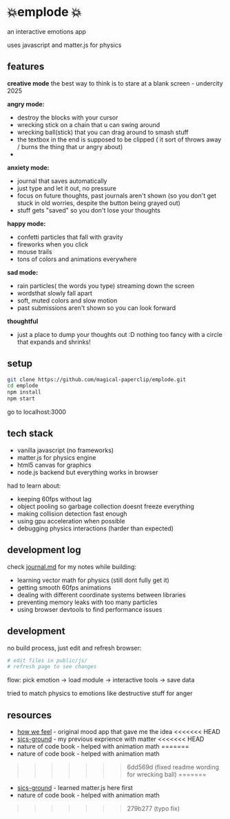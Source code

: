 # 💥emplode 💥

an interactive emotions app

uses javascript and matter.js for physics 

## features

**creative mode**
the best way to think is to stare at a blank screen - undercity 2025 

**angry mode:**
- destroy the blocks with your cursor
- wrecking stick on a chain that u can swing around 
- wrecking ball(stick) that you can drag around to smash stuff 
- the textbox in the end is supposed to be clipped ( it sort of throws away / burns the thing that ur angry about)
- 
**anxiety mode:**  
- journal that saves automatically  
- just type and let it out, no pressure  
- focus on future thoughts, past journals aren't shown (so you don't get stuck in old worries, despite the button being grayed out)
- stuff gets "saved" so you don't lose your thoughts

**happy mode:**  
- confetti particles that fall with gravity  
- fireworks when you click  
- mouse trails  
- tons of colors and animations everywhere

**sad mode:**  
- rain particles( the words you type) streaming down the screen  
- wordsthat slowly fall apart
- soft, muted colors and slow motion  
- past submissions aren't shown so you can look forward

**thoughtful**
- just a place to dump your thoughts out :D nothing too fancy with a circle that expands and shrinks!
## setup

```bash
git clone https://github.com/magical-paperclip/emplode.git
cd emplode
npm install
npm start
```

go to localhost:3000

## tech stack

- vanilla javascript (no frameworks)
- matter.js for physics engine
- html5 canvas for graphics
- node.js backend but everything works in browser

had to learn about:
- keeping 60fps without lag
- object pooling so garbage collection doesnt freeze everything  
- making collision detection fast enough
- using gpu acceleration when possible
- debugging physics interactions (harder than expected)

## development log

check [journal.md](./journal.md) for my notes while building:

- learning vector math for physics (still dont fully get it)
- getting smooth 60fps animations 
- dealing with different coordinate systems between libraries
- preventing memory leaks with too many particles
- using browser devtools to find performance issues


## development

no build process, just edit and refresh browser:

```bash
# edit files in public/js/
# refresh page to see changes
```

flow: pick emotion -> load module -> interactive tools -> save data

tried to match physics to emotions like destructive stuff for anger

## resources

- [how we feel](https://howwefeel.org/) - original mood app that gave me the idea
<<<<<<< HEAD
- [sics-ground](https://github.com/magical-paperclip/sics-ground) - my previous exprience with matter
<<<<<<< HEAD
- nature of code book - helped with animation math
=======
- nature of code book - helped with animation math
>>>>>>> 6dd569d (fixed readme wording for wrecking ball)
=======
- [sics-ground](https://github.com/magical-paperclip/sics-ground) - learned matter.js here first
- nature of code book - helped with animation math
>>>>>>> 279b277 (typo fix)
